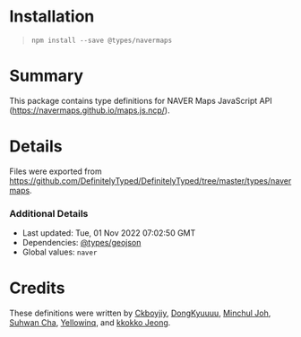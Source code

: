 # Installation
> `npm install --save @types/navermaps`

# Summary
This package contains type definitions for NAVER Maps JavaScript API (https://navermaps.github.io/maps.js.ncp/).

# Details
Files were exported from https://github.com/DefinitelyTyped/DefinitelyTyped/tree/master/types/navermaps.

### Additional Details
 * Last updated: Tue, 01 Nov 2022 07:02:50 GMT
 * Dependencies: [@types/geojson](https://npmjs.com/package/@types/geojson)
 * Global values: `naver`

# Credits
These definitions were written by [Ckboyjiy](https://github.com/ckboyjiy), [DongKyuuuu](https://github.com/DongKyuuuu), [Minchul Joh](https://github.com/fclemonschool), [Suhwan Cha](https://github.com/suhwancha), [Yellowinq](https://github.com/hig4342), and [kkokko Jeong](https://github.com/kkokkojeong).
